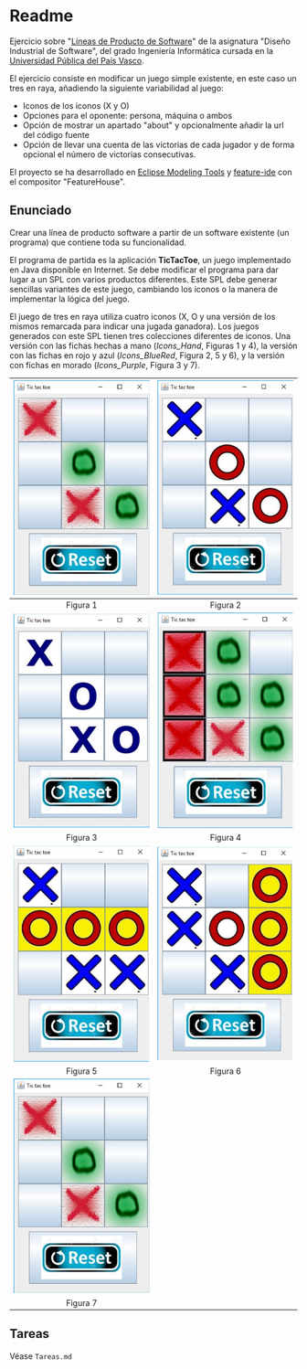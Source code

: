 # Readme

Ejercicio sobre "[Líneas de Producto de Software](https://en.wikipedia.org/wiki/Software_product_line)" de la asignatura "Diseño Industrial de Software", del grado Ingeniería Informática cursada en la [Universidad Pública del País Vasco](https://ehu.eus).

El ejercicio consiste en modificar un juego simple existente, en este caso un tres en raya, añadiendo la siguiente variabilidad al juego:

- Iconos de los iconos (X y O)
- Opciones para el oponente: persona, máquina o ambos
- Opción de mostrar un apartado "about" y opcionalmente añadir la url del código fuente
- Opción de llevar una cuenta de las victorias de cada jugador y de forma opcional el número de victorias consecutivas.

El proyecto se ha desarrollado en [Eclipse Modeling Tools](https://www.eclipse.org/downloads/packages/release/2021-12/r/eclipse-modeling-tools) y [feature-ide](https://marketplace.eclipse.org/content/featureide) con el compositor "FeatureHouse".

## Enunciado

Crear una línea de producto software a partir de un software existente (un programa) que contiene toda su funcionalidad.

El programa de partida es la aplicación **TicTacToe**, un juego implementado en Java disponible en Internet.
Se debe modificar el programa para dar lugar a un SPL con varios productos diferentes. Este SPL debe generar sencillas variantes de este juego, cambiando los iconos o la manera de implementar la lógica del juego.

El juego de tres en raya utiliza cuatro iconos (X, O y una versión de los mismos remarcada para indicar una jugada ganadora). Los juegos generados con este SPL tienen tres colecciones diferentes de iconos. Una versión con las fichas hechas a mano (*Icons_Hand*, Figuras 1 y 4), la versión con las fichas en rojo y azul (*Icons_BlueRed*, Figura 2, 5 y 6), y la versión con fichas en morado (*Icons_Purple*, Figura 3 y 7).

| ![Figura 1](./images/figura1.jpg) | ![Figura 2](./images/figura2.jpg) |
| :-------------------------------: | :-------------------------------: |
|             Figura 1              |             Figura 2              |
| ![Figura 3](./images/figura3.jpg) | ![Figura 4](./images/figura4.jpg) |
|             Figura 3              |             Figura 4              |
| ![Figura 5](./images/figura5.jpg) | ![Figura 6](./images/figura6.jpg) |
|             Figura 5              |             Figura 6              |
| ![Figura 7](./images/figura1.jpg) |                                   |
|             Figura 7              |                                   |



## Tareas

Véase `Tareas.md`